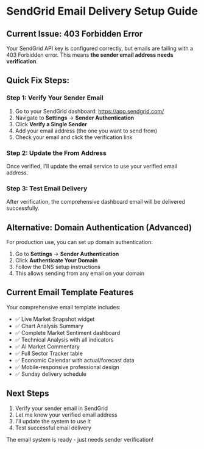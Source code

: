 # SendGrid Email Delivery Setup Guide

## Current Issue: 403 Forbidden Error

Your SendGrid API key is configured correctly, but emails are failing with a 403 Forbidden error. This means **the sender email address needs verification**.

## Quick Fix Steps:

### Step 1: Verify Your Sender Email
1. Go to your SendGrid dashboard: https://app.sendgrid.com/
2. Navigate to **Settings** → **Sender Authentication**
3. Click **Verify a Single Sender**
4. Add your email address (the one you want to send from)
5. Check your email and click the verification link

### Step 2: Update the From Address
Once verified, I'll update the email service to use your verified email address.

### Step 3: Test Email Delivery
After verification, the comprehensive dashboard email will be delivered successfully.

## Alternative: Domain Authentication (Advanced)

For production use, you can set up domain authentication:
1. Go to **Settings** → **Sender Authentication**
2. Click **Authenticate Your Domain**
3. Follow the DNS setup instructions
4. This allows sending from any email on your domain

## Current Email Template Features

Your comprehensive email template includes:
- ✅ Live Market Snapshot widget
- ✅ Chart Analysis Summary
- ✅ Complete Market Sentiment dashboard
- ✅ Technical Analysis with all indicators
- ✅ AI Market Commentary
- ✅ Full Sector Tracker table
- ✅ Economic Calendar with actual/forecast data
- ✅ Mobile-responsive professional design
- ✅ Sunday delivery schedule

## Next Steps

1. Verify your sender email in SendGrid
2. Let me know your verified email address
3. I'll update the system to use it
4. Test successful email delivery

The email system is ready - just needs sender verification!